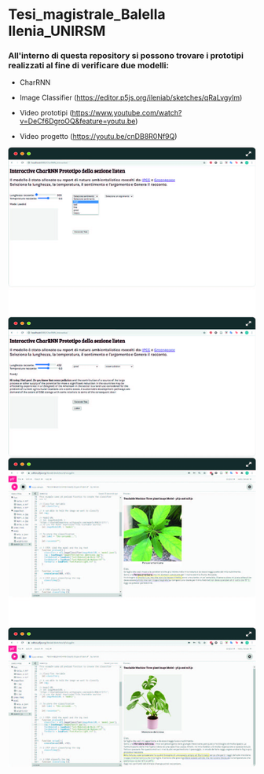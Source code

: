 # Tesi_magistrale_Balella Ilenia_UNIRSM

### All'interno di questa repository si possono trovare i prototipi realizzati al fine di verificare due modelli:

* CharRNN 

* Image Classifier (https://editor.p5js.org/ileniab/sketches/qRaLvgylm)

* Video prototipi (https://www.youtube.com/watch?v=DeCf6DgroOQ&feature=youtu.be)
* Video progetto (https://youtu.be/cnDB8R0Nf9Q)


![prototipo 1](/img/prototipo_charrnn.jpg)
![prototipo 2](/img/prototipo_p5.jpg)



